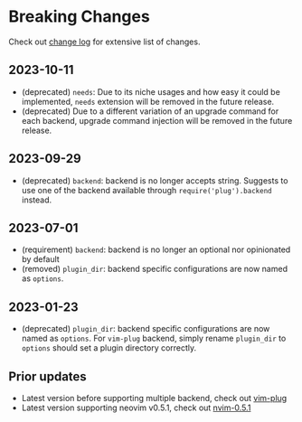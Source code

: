 # Breaking Changes

Check out [change log](/CHANGELOG.md) for extensive list of changes.

## 2023-10-11

- (deprecated) `needs`: Due to its niche usages and how easy it could be
implemented, `needs` extension will be removed in the future release.
- (deprecated) Due to a different variation of an upgrade command for each
backend, upgrade command injection will be removed in the future release.

## 2023-09-29

- (deprecated) `backend`: backend is no longer accepts string. Suggests to use
one of the backend available through `require('plug').backend` instead.

## 2023-07-01

- (requirement) `backend`: backend is no longer an optional nor
opinionated by default
- (removed) `plugin_dir`: backend specific configurations are now named
as `options`.

## 2023-01-23

- (deprecated) `plugin_dir`: backend specific configurations are now named
as `options`. For `vim-plug` backend, simply rename `plugin_dir` to
`options` should set a plugin directory correctly.

## Prior updates

- Latest version before supporting multiple backend, check out
[vim-plug](https://github.com/spywhere/plug.nvim/tree/vim-plug)
- Latest version supporting neovim v0.5.1, check out
[nvim-0.5.1](https://github.com/spywhere/plug.nvim/tree/nvim-0.5.1)
